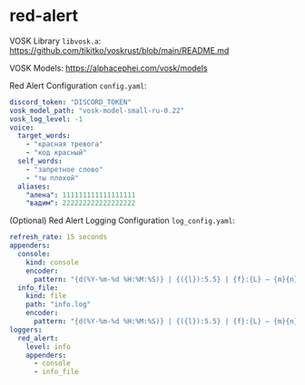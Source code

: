 # red-alert

VOSK Library `libvosk.a`: https://github.com/tikitko/voskrust/blob/main/README.md

VOSK Models: https://alphacephei.com/vosk/models

Red Alert Configuration `config.yaml`:
```yaml
discord_token: "DISCORD_TOKEN"
vosk_model_path: "vosk-model-small-ru-0.22"
vosk_log_level: -1
voice:
  target_words:
    - "красная тревога"
    - "код красный"
  self_words:
    - "запретное слово"
    - "ты плохой"
  aliases:
    "алена": 111111111111111111
    "вадим": 222222222222222222
```

(Optional) Red Alert Logging Configuration `log_config.yaml`:
```yaml
refresh_rate: 15 seconds
appenders:
  console:
    kind: console
    encoder:
      pattern: "{d(%Y-%m-%d %H:%M:%S)} | {({l}):5.5} | {f}:{L} — {m}{n}"
  info_file:
    kind: file
    path: "info.log"
    encoder:
      pattern: "{d(%Y-%m-%d %H:%M:%S)} | {({l}):5.5} | {f}:{L} — {m}{n}"
loggers:
  red_alert:
    level: info
    appenders:
      - console
      - info_file
```
